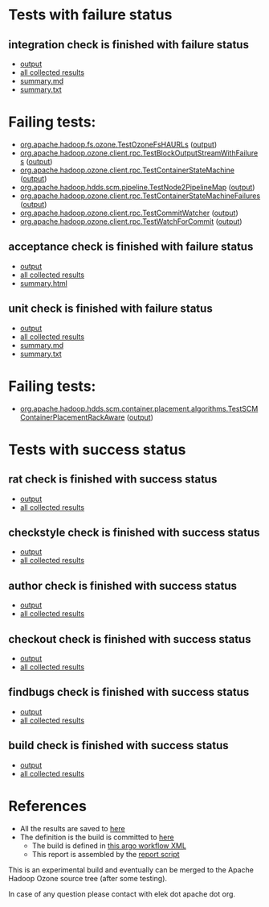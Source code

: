 # Tests with failure status

## integration check is finished with failure status

   * [output](https://raw.githubusercontent.com/elek/ozone-ci/master/pr/pr-hdds-2034-r6745/integration/output.log)
   * [all collected results](https://github.com/elek/ozone-ci/tree/master/pr/pr-hdds-2034-r6745/integration)
   * [summary.md](https://github.com/elek/ozone-ci/tree/master/pr/pr-hdds-2034-r6745/integration/summary.md)
   * [summary.txt](https://github.com/elek/ozone-ci/tree/master/pr/pr-hdds-2034-r6745/integration/summary.txt)

# Failing tests: 

 * [org.apache.hadoop.fs.ozone.TestOzoneFsHAURLs](/tmp/log/pr/pr-hdds-2034-r6745/integration/workdir/hadoop-ozone/ozonefs/org.apache.hadoop.fs.ozone.TestOzoneFsHAURLs.txt) ([output](/tmp/log/pr/pr-hdds-2034-r6745/integration/workdir/hadoop-ozone/ozonefs/org.apache.hadoop.fs.ozone.TestOzoneFsHAURLs-output.txt/))
 * [org.apache.hadoop.ozone.client.rpc.TestBlockOutputStreamWithFailures](/tmp/log/pr/pr-hdds-2034-r6745/integration/workdir/hadoop-ozone/integration-test/org.apache.hadoop.ozone.client.rpc.TestBlockOutputStreamWithFailures.txt) ([output](/tmp/log/pr/pr-hdds-2034-r6745/integration/workdir/hadoop-ozone/integration-test/org.apache.hadoop.ozone.client.rpc.TestBlockOutputStreamWithFailures-output.txt/))
 * [org.apache.hadoop.ozone.client.rpc.TestContainerStateMachine](/tmp/log/pr/pr-hdds-2034-r6745/integration/workdir/hadoop-ozone/integration-test/org.apache.hadoop.ozone.client.rpc.TestContainerStateMachine.txt) ([output](/tmp/log/pr/pr-hdds-2034-r6745/integration/workdir/hadoop-ozone/integration-test/org.apache.hadoop.ozone.client.rpc.TestContainerStateMachine-output.txt/))
 * [org.apache.hadoop.hdds.scm.pipeline.TestNode2PipelineMap](/tmp/log/pr/pr-hdds-2034-r6745/integration/workdir/hadoop-ozone/integration-test/org.apache.hadoop.hdds.scm.pipeline.TestNode2PipelineMap.txt) ([output](/tmp/log/pr/pr-hdds-2034-r6745/integration/workdir/hadoop-ozone/integration-test/org.apache.hadoop.hdds.scm.pipeline.TestNode2PipelineMap-output.txt/))
 * [org.apache.hadoop.ozone.client.rpc.TestContainerStateMachineFailures](/tmp/log/pr/pr-hdds-2034-r6745/integration/workdir/hadoop-ozone/integration-test/org.apache.hadoop.ozone.client.rpc.TestContainerStateMachineFailures.txt) ([output](/tmp/log/pr/pr-hdds-2034-r6745/integration/workdir/hadoop-ozone/integration-test/org.apache.hadoop.ozone.client.rpc.TestContainerStateMachineFailures-output.txt/))
 * [org.apache.hadoop.ozone.client.rpc.TestCommitWatcher](/tmp/log/pr/pr-hdds-2034-r6745/integration/workdir/hadoop-ozone/integration-test/org.apache.hadoop.ozone.client.rpc.TestCommitWatcher.txt) ([output](/tmp/log/pr/pr-hdds-2034-r6745/integration/workdir/hadoop-ozone/integration-test/org.apache.hadoop.ozone.client.rpc.TestCommitWatcher-output.txt/))
 * [org.apache.hadoop.ozone.client.rpc.TestWatchForCommit](/tmp/log/pr/pr-hdds-2034-r6745/integration/workdir/hadoop-ozone/integration-test/org.apache.hadoop.ozone.client.rpc.TestWatchForCommit.txt) ([output](/tmp/log/pr/pr-hdds-2034-r6745/integration/workdir/hadoop-ozone/integration-test/org.apache.hadoop.ozone.client.rpc.TestWatchForCommit-output.txt/))

## acceptance check is finished with failure status

   * [output](https://raw.githubusercontent.com/elek/ozone-ci/master/pr/pr-hdds-2034-r6745/acceptance/output.log)
   * [all collected results](https://github.com/elek/ozone-ci/tree/master/pr/pr-hdds-2034-r6745/acceptance)
   * [summary.html](https://elek.github.io/ozone-ci/pr/pr-hdds-2034-r6745/acceptance/summary.html)


## unit check is finished with failure status

   * [output](https://raw.githubusercontent.com/elek/ozone-ci/master/pr/pr-hdds-2034-r6745/unit/output.log)
   * [all collected results](https://github.com/elek/ozone-ci/tree/master/pr/pr-hdds-2034-r6745/unit)
   * [summary.md](https://github.com/elek/ozone-ci/tree/master/pr/pr-hdds-2034-r6745/unit/summary.md)
   * [summary.txt](https://github.com/elek/ozone-ci/tree/master/pr/pr-hdds-2034-r6745/unit/summary.txt)

# Failing tests: 

 * [org.apache.hadoop.hdds.scm.container.placement.algorithms.TestSCMContainerPlacementRackAware](/tmp/log/pr/pr-hdds-2034-r6745/unit/workdir/hadoop-hdds/server-scm/org.apache.hadoop.hdds.scm.container.placement.algorithms.TestSCMContainerPlacementRackAware.txt) ([output](/tmp/log/pr/pr-hdds-2034-r6745/unit/workdir/hadoop-hdds/server-scm/org.apache.hadoop.hdds.scm.container.placement.algorithms.TestSCMContainerPlacementRackAware-output.txt/))


# Tests with success status

## rat check is finished with success status

   * [output](https://raw.githubusercontent.com/elek/ozone-ci/master/pr/pr-hdds-2034-r6745/rat/output.log)
   * [all collected results](https://github.com/elek/ozone-ci/tree/master/pr/pr-hdds-2034-r6745/rat)


## checkstyle check is finished with success status

   * [output](https://raw.githubusercontent.com/elek/ozone-ci/master/pr/pr-hdds-2034-r6745/checkstyle/output.log)
   * [all collected results](https://github.com/elek/ozone-ci/tree/master/pr/pr-hdds-2034-r6745/checkstyle)


## author check is finished with success status

   * [output](https://raw.githubusercontent.com/elek/ozone-ci/master/pr/pr-hdds-2034-r6745/author/output.log)
   * [all collected results](https://github.com/elek/ozone-ci/tree/master/pr/pr-hdds-2034-r6745/author)


## checkout check is finished with success status

   * [output](https://raw.githubusercontent.com/elek/ozone-ci/master/pr/pr-hdds-2034-r6745/checkout/output.log)
   * [all collected results](https://github.com/elek/ozone-ci/tree/master/pr/pr-hdds-2034-r6745/checkout)


## findbugs check is finished with success status

   * [output](https://raw.githubusercontent.com/elek/ozone-ci/master/pr/pr-hdds-2034-r6745/findbugs/output.log)
   * [all collected results](https://github.com/elek/ozone-ci/tree/master/pr/pr-hdds-2034-r6745/findbugs)


## build check is finished with success status

   * [output](https://raw.githubusercontent.com/elek/ozone-ci/master/pr/pr-hdds-2034-r6745/build/output.log)
   * [all collected results](https://github.com/elek/ozone-ci/tree/master/pr/pr-hdds-2034-r6745/build)




# References

 * All the results are saved to [here](https://github.com/elek/ozone-ci/tree/master/pr/pr-hdds-2034-r6745/)
 * The definition is the build is committed to [here](https://github.com/elek/argo-ozone)
    * The build is defined in [this argo workflow XML](https://github.com/elek/argo-ozone/blob/master/ozone-build.yaml)
    * This report is assembled by the [report script](https://github.com/elek/argo-ozone/blob/master/scripts/report.sh)

This is an experimental build and eventually can be merged to the Apache Hadoop Ozone source tree (after some testing).

In case of any question please contact with elek dot apache dot org.
